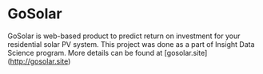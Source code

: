 # GoSolar

GoSolar is web-based product to predict return on investment for your residential solar PV system.
This project was done as a part of Insight Data Science program. More details can be found at [gosolar.site] (http://gosolar.site)
